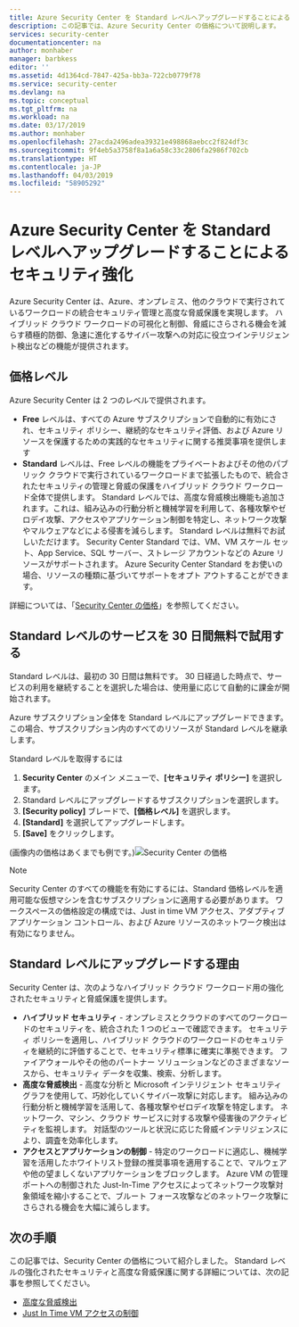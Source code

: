 ```yaml
---
title: Azure Security Center を Standard レベルへアップグレードすることによるセキュリティ強化 | Microsoft Docs
description: この記事では、Azure Security Center の価格について説明します。
services: security-center
documentationcenter: na
author: monhaber
manager: barbkess
editor: ''
ms.assetid: 4d1364cd-7847-425a-bb3a-722cb0779f78
ms.service: security-center
ms.devlang: na
ms.topic: conceptual
ms.tgt_pltfrm: na
ms.workload: na
ms.date: 03/17/2019
ms.author: monhaber
ms.openlocfilehash: 27acda2496adea39321e498868aebcc2f824df3c
ms.sourcegitcommit: 9f4eb5a3758f8a1a6a58c33c2806fa2986f702cb
ms.translationtype: HT
ms.contentlocale: ja-JP
ms.lasthandoff: 04/03/2019
ms.locfileid: "58905292"
---
```

# <a name="upgrade-to-security-centers-standard-tier-for-enhanced-security"></a>Azure Security Center を Standard レベルへアップグレードすることによるセキュリティ強化
Azure Security Center は、Azure、オンプレミス、他のクラウドで実行されているワークロードの統合セキュリティ管理と高度な脅威保護を実現します。 ハイブリッド クラウド ワークロードの可視化と制御、脅威にさらされる機会を減らす積極的防御、急速に進化するサイバー攻撃への対応に役立つインテリジェント検出などの機能が提供されます。

## <a name="pricing-tiers"></a>価格レベル
Azure Security Center は 2 つのレベルで提供されます。

- **Free** レベルは、すべての Azure サブスクリプションで自動的に有効にされ、セキュリティ ポリシー、継続的なセキュリティ評価、および Azure リソースを保護するための実践的なセキュリティに関する推奨事項を提供します
- **Standard** レベルは、Free レベルの機能をプライベートおよびその他のパブリック クラウドで実行されているワークロードまで拡張したもので、統合されたセキュリティの管理と脅威の保護をハイブリッド クラウド ワークロード全体で提供します。 Standard レベルでは、高度な脅威検出機能も追加されます。これは、組み込みの行動分析と機械学習を利用して、各種攻撃やゼロデイ攻撃、アクセスやアプリケーション制御を特定し、ネットワーク攻撃やマルウェアなどによる侵害を減らします。 Standard レベルは無料でお試しいただけます。 Security Center Standard では、VM、VM スケール セット、App Service、SQL サーバー、ストレージ アカウントなどの Azure リソースがサポートされます。 Azure Security Center Standard をお使いの場合、リソースの種類に基づいてサポートをオプト アウトすることができます。 


詳細については、「[Security Center の価格](https://azure.microsoft.com/pricing/details/security-center/)」を参照してください。

## <a name="try-standard-free-for-30-days"></a>Standard レベルのサービスを 30 日間無料で試用する
Standard レベルは、最初の 30 日間は無料です。 30 日経過した時点で、サービスの利用を継続することを選択した場合は、使用量に応じて自動的に課金が開始されます。

Azure サブスクリプション全体を Standard レベルにアップグレードできます。この場合、サブスクリプション内のすべてのリソースが Standard レベルを継承します。

Standard レベルを取得するには

1. **Security Center** のメイン メニューで、**[セキュリティ ポリシー]** を選択します。
2. Standard レベルにアップグレードするサブスクリプションを選択します。
3. **[Security policy]** ブレードで、**[価格レベル]** を選択します。
4. **[Standard]** を選択してアップグレードします。
5. **[Save]** をクリックします。

(画像内の価格はあくまでも例です。)![Security Center の価格](./media/security-center-pricing/get-standard.png)

> [!NOTE]
> Security Center のすべての機能を有効にするには、Standard 価格レベルを適用可能な仮想マシンを含むサブスクリプションに適用する必要があります。 ワークスペースの価格設定の構成では、Just in time VM アクセス、アダプティブ アプリケーション コントロール、および Azure リソースのネットワーク検出は有効になりません。
>
>

## <a name="why-upgrade-to-standard"></a>Standard レベルにアップグレードする理由
Security Center は、次のようなハイブリッド クラウド ワークロード用の強化されたセキュリティと脅威保護を提供します。

- **ハイブリッド セキュリティ** - オンプレミスとクラウドのすべてのワークロードのセキュリティを、統合された 1 つのビューで確認できます。 セキュリティ ポリシーを適用し、ハイブリッド クラウドのワークロードのセキュリティを継続的に評価することで、セキュリティ標準に確実に準拠できます。 ファイアウォールやその他のパートナー ソリューションなどのさまざまなソースから、セキュリティ データを収集、検索、分析します。
- **高度な脅威検出** - 高度な分析と Microsoft インテリジェント セキュリティ グラフを使用して、巧妙化していくサイバー攻撃に対応します。  組み込みの行動分析と機械学習を活用して、各種攻撃やゼロデイ攻撃を特定します。 ネットワーク、マシン、クラウド サービスに対する攻撃や侵害後のアクティビティを監視します。 対話型のツールと状況に応じた脅威インテリジェンスにより、調査を効率化します。
- **アクセスとアプリケーションの制御** - 特定のワークロードに適応し、機械学習を活用したホワイトリスト登録の推奨事項を適用することで、マルウェアや他の望ましくないアプリケーションをブロックします。 Azure VM の管理ポートへの制御された Just-In-Time アクセスによってネットワーク攻撃対象領域を縮小することで、ブルート フォース攻撃などのネットワーク攻撃にさらされる機会を大幅に減らします。


## <a name="next-steps"></a>次の手順
この記事では、Security Center の価格について紹介しました。 Standard レベルの強化されたセキュリティと高度な脅威保護に関する詳細については、次の記事を参照してください。

- [高度な脅威検出](security-center-threat-report.md)
- [Just In Time VM アクセスの制御](security-center-just-in-time.md)

<!--Image references-->
[1]: ./media/security-center-pricing/get-standard.png
